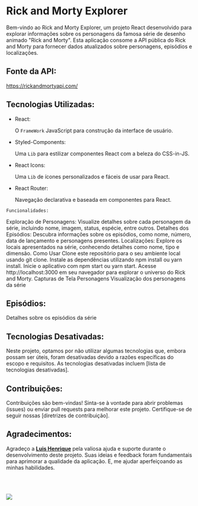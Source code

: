 # Rick and Morty Explorer

Bem-vindo ao Rick and Morty Explorer, um projeto React desenvolvido para explorar informações sobre os personagens da famosa série de desenho animado "Rick and Morty". Esta aplicação consome a API pública do Rick and Morty para fornecer dados atualizados sobre personagens, episódios e localizações.

## Fonte da API:

 https://rickandmortyapi.com/


## Tecnologias Utilizadas:

- React:

    O `FrameWork` JavaScript para construção da interface de usuário.

- Styled-Components:

    Uma `Lib` para estilizar componentes React com a beleza do CSS-in-JS.

- React Icons:

    Uma `Lib` de ícones personalizados e fáceis de usar para React.

- React Router:

    Navegação declarativa e baseada em componentes para React.

`Funcionalidades:` 

Exploração de Personagens: Visualize detalhes sobre cada personagem da série, incluindo nome, imagem, status, espécie, entre outros.
Detalhes dos Episódios: Descubra informações sobre os episódios, como nome, número, data de lançamento e personagens presentes.
Localizações: Explore os locais apresentados na série, conhecendo detalhes como nome, tipo e dimensão.
Como Usar
Clone este repositório para o seu ambiente local usando git clone.
Instale as dependências utilizando npm install ou yarn install.
Inicie o aplicativo com npm start ou yarn start.
Acesse http://localhost:3000 em seu navegador para explorar o universo do Rick and Morty.
Capturas de Tela
Personagens
Visualização dos personagens da série

## Episódios:

Detalhes sobre os episódios da série

## Tecnologias Desativadas:

Neste projeto, optamos por não utilizar algumas tecnologias que, embora possam ser úteis, foram desativadas devido a razões específicas do escopo e requisitos. As tecnologias desativadas incluem [lista de tecnologias desativadas].

## Contribuições:

Contribuições são bem-vindas! Sinta-se à vontade para abrir problemas (issues) ou enviar pull requests para melhorar este projeto. Certifique-se de seguir nossas [diretrizes de contribuição].

## Agradecimentos:

Agradeço a [<b>Luis Henrique</b>](https://github.com/luis-henrique-carvalho) pela valiosa ajuda e suporte durante o desenvolvimento deste projeto. Suas ideias e feedback foram fundamentais para aprimorar a qualidade da aplicação. E, me ajudar aperfeiçoando as minhas habilidades.

<br> <br>

<img src="./public/" value="gif do Rick And Morty"/>